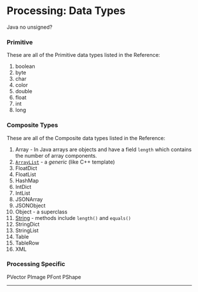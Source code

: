 Processing: Data Types
======================



Java no unsigned?

### Primitive

These are all of the Primitive data types listed in the Reference:

1. boolean
2. byte
3. char
4. color
5. double
6. float
7. int
8. long


### Composite Types

These are all of the Composite data types listed in the Reference:

1. Array - In Java arrays are objects and have a field `length` which contains the number of array components.
2. [`ArrayList`](https://processing.org/reference/ArrayList.html) - a _generic_ (like C++ template)
3. FloatDict
4. FloatList
5. HashMap
6. IntDict
7. IntList
8. JSONArray
9. JSONObject
10. Object - a superclass
11. [String](https://processing.org/reference/String.html) - methods include `length()` and `equals()`
12. StringDict
13. StringList
14. Table
15. TableRow
16. XML




### Processing Specific

PVector
PImage
PFont
PShape

---


